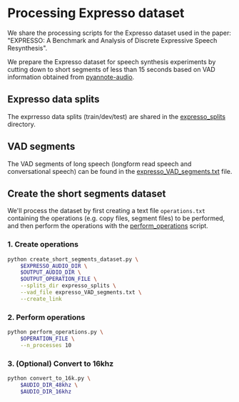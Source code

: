 # Processing Expresso dataset
We share the processing scripts for the Expresso dataset used in the paper: "EXPRESSO: A Benchmark and Analysis of Discrete Expressive Speech Resynthesis".

We prepare the Expresso dataset for speech synthesis experiments by cutting down to short segments of less than 15 seconds based on VAD information obtained from [pyannote-audio](https://github.com/pyannote/pyannote-audio).

## Expresso data splits
The exprresso data splits (train/dev/test) are shared in the [expresso_splits](expresso_splits) directory.

## VAD segments
The VAD segments of long speech (longform read speech and conversational speech) can be found in the [expresso_VAD_segments.txt](expresso_VAD_segments.txt) file.

## Create the short segments dataset
We'll process the dataset by first creating a text file `operations.txt` containing the operations (e.g. copy files, segment files) to be performed, and then perform the operations with the [perform_operations](perform_operations.py) script.

### 1. Create operations

```bash
python create_short_segments_dataset.py \
    $EXPRESSO_AUDIO_DIR \
    $OUTPUT_AUDIO_DIR \
    $OUTPUT_OPERATION_FILE \
    --splits_dir expresso_splits \
    --vad_file expresso_VAD_segments.txt \
    --create_link
```

### 2. Perform operations
```bash
python perform_operations.py \
    $OPERATION_FILE \
    --n_processes 10
```

### 3. (Optional) Convert to 16khz
```bash
python convert_to_16k.py \
    $AUDIO_DIR_48khz \
    $AUDIO_DIR_16khz
```